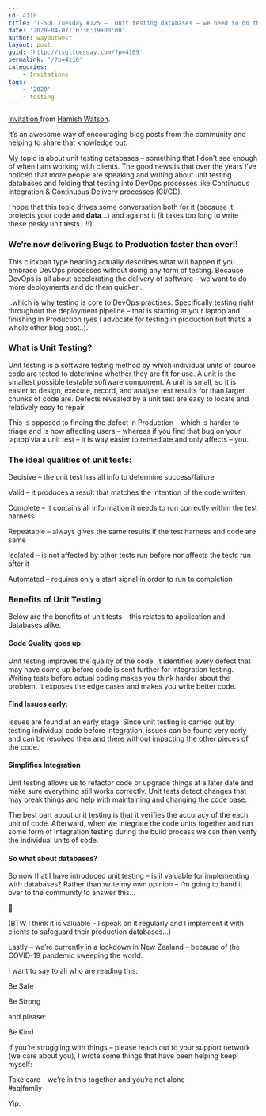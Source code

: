 ```yaml
---
id: 4110
title: 'T-SQL Tuesday #125 –  Unit testing databases – we need to do this!!'
date: '2020-04-07T10:30:19+00:00'
author: way0utwest
layout: post
guid: 'http://tsqltuesday.com/?p=4109'
permalink: '/?p=4110'
categories:
    - Invitations
tags:
    - '2020'
    - testing
---
```


[Invitation ](https://hybriddbablog.com/2020/04/07/t-sql-tuesday-125-unit-testing-databases-we-need-to-do-this/) from [Hamish Watson](https://hybriddbablog.com/).

It’s an awesome way of encouraging blog posts from the community and helping to share that knowledge out.

My topic is about unit testing databases – something that I don’t see enough of when I am working with clients. The good news is that over the years I’ve noticed that more people are speaking and writing about unit testing databases and folding that testing into DevOps processes like Continuous Integration &amp; Continuous Delivery processes (CI/CD).

I hope that this topic drives some conversation both for it (because it protects your code and **data**…) and against it (it takes too long to write these pesky unit tests…!!).

### We’re now delivering Bugs to Production faster than ever!!

This clickbait type heading actually describes what will happen if you embrace DevOps processes without doing any form of testing. Because DevOps is all about accelerating the delivery of software – we want to do more deployments and do them quicker…

..which is why testing is core to DevOps practises. Specifically testing right throughout the deployment pipeline – that is starting at your laptop and finishing in Production (yes I advocate for testing in production but that’s a whole other blog post..).

### What is Unit Testing?

Unit testing is a software testing method by which individual units of source code are tested to determine whether they are fit for use. A unit is the smallest possible testable software component. A unit is small, so it is easier to design, execute, record, and analyse test results for than larger chunks of code are. Defects revealed by a unit test are easy to locate and relatively easy to repair.

This is opposed to finding the defect in Production – which is harder to triage and is now affecting users – whereas if you find that bug on your laptop via a unit test – it is way easier to remediate and only affects – you.

### The ideal qualities of unit tests:

Decisive – the unit test has all info to determine success/failure

Valid – it produces a result that matches the intention of the code written

Complete – it contains all information it needs to run correctly within the test harness

Repeatable – always gives the same results if the test harness and code are same

Isolated – is not affected by other tests run before nor affects the tests run after it

Automated – requires only a start signal in order to run to completion

### Benefits of Unit Testing

Below are the benefits of unit tests – this relates to application and databases alike.

#### Code Quality goes up:

Unit testing improves the quality of the code. It identifies every defect that may have come up before code is sent further for integration testing. Writing tests before actual coding makes you think harder about the problem. It exposes the edge cases and makes you write better code.

#### Find Issues early:

Issues are found at an early stage. Since unit testing is carried out by testing individual code before integration, issues can be found very early and can be resolved then and there without impacting the other pieces of the code.

#### Simplifies Integration

Unit testing allows us to refactor code or upgrade things at a later date and make sure everything still works correctly. Unit tests detect changes that may break things and help with maintaining and changing the code base.

The best part about unit testing is that it verifies the accuracy of the each unit of code. Afterward, when we integrate the code units together and run some form of integration testing during the build process we can then verify the individual units of code.

#### So what about databases?

So now that I have introduced unit testing – is it valuable for implementing with databases? Rather than write my own opinion – I’m going to hand it over to the community to answer this…

🙂

(BTW I think it is valuable – I speak on it regularly and I implement it with clients to safeguard their production databases…)

Lastly – we’re currently in a lockdown in New Zealand – because of the COVID-19 pandemic sweeping the world.

I want to say to all who are reading this:

Be Safe

Be Strong

and please:

Be Kind

If you’re struggling with things – please reach out to your support network (we care about you), I wrote some things that have been helping keep myself:

Take care – we’re in this together and you’re not alone  
\#sqlfamily

Yip.